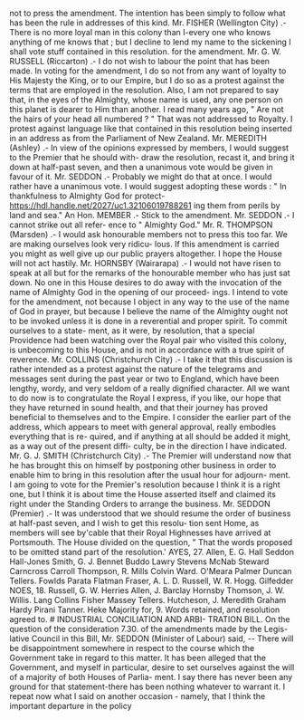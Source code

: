 not to press the amendment. The intention has been simply to follow what has been the rule in addresses of this kind. Mr. FISHER (Wellington City) .- There is no more loyal man in this colony than I-every one who knows anything of me knows that ; but I decline to lend my name to the sickening I shall vote stuff contained in this resolution. for the amendment. Mr. G. W. RUSSELL (Riccarton) .- I do not wish to labour the point that has been made. In voting for the amendment, I do so not from any want of loyalty to His Majesty the King, or to our Empire, but I do so as a protest against the terms that are employed in the resolution. Also, I am not prepared to say that, in the eyes of the Almighty, whose name is used, any one person on this planet is dearer to Him than another. I read many years ago, " Are not the hairs of your head all numbered ? " That was not addressed to Royalty. I protest against language like that contained in this resolution being inserted in an address as from the Parliament of New Zealand. Mr. MEREDITH (Ashley) .- In view of the opinions expressed by members, I would suggest to the Premier that he should with- draw the resolution, recast it, and bring it down at half-past seven, and then a unanimous vote would be given in favour of it. Mr. SEDDON .- Probably we might do that at once. I would rather have a unanimous vote. I would suggest adopting these words : " In thankfulness to Almighty God for protect- https://hdl.handle.net/2027/uc1.32106019788261 ing them from perils by land and sea." An Hon. MEMBER .- Stick to the amendment. Mr. SEDDON .- I cannot strike out all refer- ence to " Almighty God." Mr. R. THOMPSON (Marsden) .- I would ask honourable members not to press this too far. We are making ourselves look very ridicu- lous. If this amendment is carried you might as well give up our public prayers altogether. I hope the House will not act hastily. Mr. HORNSBY (Wairarapa) .- I would not have risen to speak at all but for the remarks of the honourable member who has just sat down. No one in this House desires to do away with the invocation of the name of Almighty God in the opening of our proceed- ings. I intend to vote for the amendment, not because I object in any way to the use of the name of God in prayer, but because I believe the name of the Almighty ought not to be invoked unless it is done in a reverential and proper spirit. To commit ourselves to a state- ment, as it were, by resolution, that a special Providence had been watching over the Royal pair who visited this colony, is unbecoming to this House, and is not in accordance with a true spirit of reverence. Mr. COLLINS (Christchurch City) .- I take it that this discussion is rather intended as a protest against the nature of the telegrams and messages sent during the past year or two to England, which have been lengthy, wordy, and very seldom of a really dignified character. All we want to do now is to congratulate the Royal I express, if you like, our hope that they have returned in sound health, and that their journey has proved beneficial to themselves and to the Empire. I consider the earlier part of the address, which appears to meet with general approval, really embodies everything that is re- quired, and if anything at all should be added it might, as a way out of the present diffi- culty, be in the direction I have indicated. Mr. G. J. SMITH (Christchurch City) .- The Premier will understand now that he has brought this on himself by postponing other business in order to enable him to bring in this resolution after the usual hour for adjourn- ment. I am going to vote for the Premier's resolution because I think it is a right one, but I think it is about time the House asserted itself and claimed its right under the Standing Orders to arrange the business. Mr. SEDDON (Premier) .- It was understood that we should resume the order of business at half-past seven, and I wish to get this resolu- tion sent Home, as members will see by'cable that their Royal Highnesses have arrived at Portsmouth. The House divided on the question, " That the words proposed to be omitted stand part of the resolution.' AYES, 27. Allen, E. G. Hall Seddon Hall-Jones Smith, G. J. Bennet Buddo Lawry Stevens McNab Steward Carncross Carroll Thompson, R. Mills Colvin Ward. O'Meara Palmer Duncan Tellers. Fowlds Parata Flatman Fraser, A. L. D. Russell, W. R. Hogg. Gilfedder NOES, 18. Russell, G. W. Herries Allen, J. Barclay Hornsby Thomson, J. W. Willis. Lang Collins Fisher Massey Tellers. Hutcheson, J. Meredith Graham Hardy Pirani Tanner. Heke Majority for, 9. Words retained, and resolution agreed to. # INDUSTRIAL CONCILIATION AND ARBI- TRATION BILL. On the question of the consideration 7.30. of the amendments made by the Legis- lative Council in this Bill, Mr. SEDDON (Minister of Labour) said, -- There will be disappointment somewhere in respect to the course which the Government take in regard to this matter. It has been alleged that the Government, and myself in particular, desire to set ourselves against the will of a majority of both Houses of Parlia- ment. I say there has never been any ground for that statement-there has been nothing whatever to warrant it. I repeat now what I said on another occasion - namely, that I think the important departure in the policy 